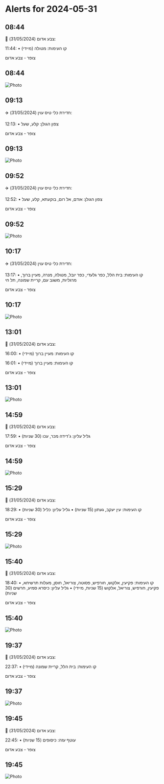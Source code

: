 # Alerts for 2024-05-31

## 08:44

🔴 צבע אדום (31/05/2024):

11:44:
• קו העימות: מטולה (מיידי)

צופר - צבע אדום

## 08:44

![Photo](images/21572.jpg)

## 09:13

✈️ חדירת כלי טיס עוין (31/05/2024):

12:13:
• צפון הגולן: קלע, שעל 

צופר - צבע אדום

## 09:13

![Photo](images/21574.jpg)

## 09:52

✈️ חדירת כלי טיס עוין (31/05/2024):

12:52:
• צפון הגולן: אודם, אל רום, בוקעתא, קלע, שעל 

צופר - צבע אדום

## 09:52

![Photo](images/21576.jpg)

## 10:17

✈️ חדירת כלי טיס עוין (31/05/2024):

13:17:
• קו העימות: בית הלל, כפר גלעדי, כפר יובל, מטולה, מנרה, מעיין ברוך, מרגליות, משגב עם, קריית שמונה, תל חי 

צופר - צבע אדום

## 10:17

![Photo](images/21578.jpg)

## 13:01

🔴 צבע אדום (31/05/2024):

16:00:
• קו העימות: מעיין ברוך (מיידי)

16:01:
• קו העימות: מעיין ברוך (מיידי)

צופר - צבע אדום

## 13:01

![Photo](images/21582.jpg)

## 14:59

🔴 צבע אדום (31/05/2024):

17:59:
• גליל עליון: ג'דידה מכר, עכו (30 שניות)

צופר - צבע אדום

## 14:59

![Photo](images/21584.jpg)

## 15:29

🔴 צבע אדום (31/05/2024):

18:29:
• קו העימות: עין יעקב, געתון (15 שניות)
• גליל עליון: כליל (30 שניות)

צופר - צבע אדום

## 15:29

![Photo](images/21588.jpg)

## 15:40

🔴 צבע אדום (31/05/2024):

18:40:
• קו העימות: פקיעין, אלקוש, חורפיש, פסוטה, צוריאל, חוסן, מעלות תרשיחא, פקיעין, חורפיש, צוריאל, אלקוש (15 שניות, מיידי)
• גליל עליון: כיסרא סמיע, חרשים (30 שניות)

צופר - צבע אדום

## 15:40

![Photo](images/21602.jpg)

## 19:37

🔴 צבע אדום (31/05/2024):

22:37:
• קו העימות: בית הלל, קריית שמונה (מיידי)

צופר - צבע אדום

## 19:37

![Photo](images/21604.jpg)

## 19:45

🔴 צבע אדום (31/05/2024):

22:45:
• עוטף עזה: כיסופים (15 שניות)

צופר - צבע אדום

## 19:45

![Photo](images/21606.jpg)


